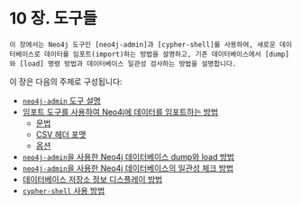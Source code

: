 # 10 장. 도구들
```
이 장에서는 Neo4j 도구인 [neo4j-admin]과 [cypher-shell]를 사용하여, 새로운 데이터베이스로 데이터를 임포트(import)하는 방법을 설명하고, 기존 데이터베이스에서 [dump]와 [load] 명령 방법과 데이터베이스 일관성 검사하는 방법을 설명합니다.
```
이 장은 다음의 주제로 구성됩니다:

* [`neo4j-admin` 도구 설명](https://neo4j.com/docs/operations-manual/current/tools/neo4j-admin/)
* [임포트 도구를 사용하여 Neo4j에 데이터를 임포트하는 방법](https://neo4j.com/docs/operations-manual/current/tools/import/)
  - [문법](https://neo4j.com/docs/operations-manual/current/tools/import/syntax/)
  - [CSV 헤더 포맷](https://neo4j.com/docs/operations-manual/current/tools/import/file-header-format/)
  - [옵션](https://neo4j.com/docs/operations-manual/current/tools/import/options/)
* [`neo4j-admin`을 사용한 Neo4j 데이터베이스 dump와 load 방법](https://neo4j.com/docs/operations-manual/current/tools/dump-load/)
* [`neo4j-admin`을 사용한 Neo4j 데이터베이스의 일관성 체크 방법](https://neo4j.com/docs/operations-manual/current/tools/consistency-checker/)
* [데이터베이스 저장소 정보 디스플레이 방법](https://neo4j.com/docs/operations-manual/current/tools/store-info/)
* [`cypher-shell` 사용 방법](https://neo4j.com/docs/operations-manual/current/tools/cypher-shell/)

